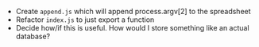 * Create `append.js` which will append process.argv[2] to the spreadsheet
* Refactor `index.js` to just export a function
* Decide how/if this is useful. How would I store something like an actual database?
